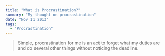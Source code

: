 ```yaml
---
title: "What is Procrastination?"
summary: "My thought on procrastination"
date: "Nov 11 2013"
tags: 
  - "Procrastination"
---
```


> Simple, procrastination for me is an act to forget what my duties are and do several other things without noticing the deadline.
